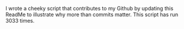 I wrote a cheeky script that contributes to my Github by updating this ReadMe to illustrate why more than commits matter. This script has run 3033 times.